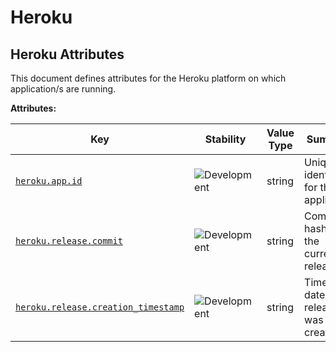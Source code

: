 <!-- NOTE: THIS FILE IS AUTOGENERATED. DO NOT EDIT BY HAND. -->
<!-- see templates/registry/markdown/attribute_namespace.md.j2 -->

# Heroku

## Heroku Attributes

This document defines attributes for the Heroku platform on which application/s are running.

**Attributes:**

| Key | Stability | Value Type | Summary | Example Values |
|---|---|---|---|---|
| <a id="heroku-app-id" href="#heroku-app-id">`heroku.app.id`</a> | ![Development](https://img.shields.io/badge/-development-blue) | string | Unique identifier for the application | `2daa2797-e42b-4624-9322-ec3f968df4da` |
| <a id="heroku-release-commit" href="#heroku-release-commit">`heroku.release.commit`</a> | ![Development](https://img.shields.io/badge/-development-blue) | string | Commit hash for the current release | `e6134959463efd8966b20e75b913cafe3f5ec` |
| <a id="heroku-release-creation-timestamp" href="#heroku-release-creation-timestamp">`heroku.release.creation_timestamp`</a> | ![Development](https://img.shields.io/badge/-development-blue) | string | Time and date the release was created | `2022-10-23T18:00:42Z` |
